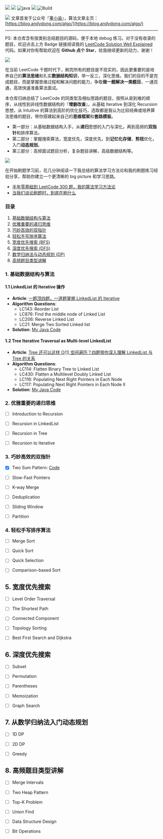 [![](https://img.shields.io/badge/LeetCode-Solution-yellow?logo=leetcode)](https://github.com/zdong1995/LeetCode-Solution-Well-Explained) [![](https://img.shields.io/badge/Algo-Pattern-blue?&logo=github)](https://github.com/zdong1995/Pattern-Summary-for-Algorithm-Problems) ![java](https://img.shields.io/badge/Language-Java-orange?logo=java)   [![](https://img.shields.io/badge/English-ClickHere-de5f63?logo=markdown)](README-EN.md) ![Build](https://github.com/zdong1995/Pattern-Summary-for-Algorithm-Problems/workflows/Build/badge.svg)

![](./docs/img/qrcode.png)
文章首发于公众号『[董小染](./docs/img/wechat.png)』，算法文章主页：[https://blog.andydong.com/algo/](https://blog.andydong.com/algo/)

---

PS: 本仓库含有按类别总结题目的源码，便于本地 debug 练习。对于没有收录的题目，欢迎点击上方 Badge 链接阅读我的 [LeetCode Solution Well Explained](https://github.com/zdong1995/LeetCode-Solution-Well-Explained) 代码。如果对你有帮助欢迎在 **Github 点个 Star**，给我继续更新的动力，谢谢！

![](./docs/img/algo-summary.png)

在当前 LeetCode 千题时代下，刷完所有的题目是不现实的，因此更重要的是培养自己的**算法思维**和扎实**数据结构知识**，举一反三，深化思维。我们的目的不是完成题目，而是掌握思维过程和解决问题的能力，争取**做一题解决一类题目**，一通百通，高效快速准备算法面试。

本仓库归纳总结了 LeetCode 的同类型及相似思路的题目，按照从易到难的顺序，从线性到非线性数据结构的『**增删改查**』，从基础 Iterative 到深化 Recursion 思想，从 Intuitive 的算法到高阶的优化技巧，选取都是我认为比较经典或培养算法思维的题目，带你搭建起来自己的**思维框架**和**套路模板**。

- 第一部分：从基础数据结构入手，从**递归**思想的入门与深化，再到高频的**双指针**和排序算法。
- 第二部分：掌握搜索算法，宽度优先，深度优先，到**记忆化存储**，**剪枝**优化，入门**动态规划**。
- 第三部分：高频面试题目分析，复杂题目讲解，高级数据结构等。

![](./docs/img/ds-summary.png)

在开始刷题学习前，花几分钟阅读一下我总结的算法学习方法论和我的刷题练习经验分享，帮助你建立一个更清晰的 big picture 和学习思路。

- [半年零基础到 LeetCode 300 题，我的算法学习方法论](https://blog.andydong.com/algo/basic/intro/)
- [当我们谈论刷题时，到底在刷什么](https://blog.andydong.com/algo/basic/how/)

### 目录

1. [基础数据结构与算法](https://github.com/zdong1995/Pattern-Summary-for-Algorithm-Problems#1-基础数据结构与算法)
2. [优雅重要的递归思维](https://github.com/zdong1995/Pattern-Summary-for-Algorithm-Problems#2-优雅重要的递归思维)
3. [巧妙高效的双指针](https://github.com/zdong1995/Pattern-Summary-for-Algorithm-Problems#3-巧妙高效的双指针)
4. [轻松手写排序算法](https://github.com/zdong1995/Pattern-Summary-for-Algorithm-Problems#4-轻松手写排序算法)
5. [宽度优先搜索 \(BFS\)](https://github.com/zdong1995/Pattern-Summary-for-Algorithm-Problems#5-宽度优先搜索)
6. [深度优先搜索 \(DFS\)](https://github.com/zdong1995/Pattern-Summary-for-Algorithm-Problems#6-深度优先搜索)
7. [数学归纳法与动态规划 \(DP\)](https://github.com/zdong1995/Pattern-Summary-for-Algorithm-Problems#7-从数学归纳法入门动态规划)
8. [高频题目类型讲解](https://github.com/zdong1995/Pattern-Summary-for-Algorithm-Problems#8-高频题目类型讲解)

### 1. 基础数据结构与算法 

#### 1.1 LinkedList 的 Iterative 操作
- **Article**: [一题顶四题，一道题掌握 LinkedList 的 Iterative](https://blog.andydong.com/algo/basic/iterativelist/)
- **Algorithm Questions**:
    - LC143: Reorder List
    - LC876: Find the middle node of Linked List
    - LC206: Reverse Linked List
    - LC21: Merge Two Sorted Linked list 
- **Solution**: [My Java Code](src/main/java/algorithm/basic/iterative)
  
#### 1.2 Tree Iterative Traversal as Multi-level LinkedList

- **Article**: [Tree 还可以这样 O(1) 空间遍历？四题带你深入理解 LinkedList 与 Tree 的关系](https://blog.andydong.com/algo/basic/treetolist/)
- **Algorithm Questions**:
    - LC114: Flatten Binary Tree to Linked List
    - LC430: Flatten a Multilevel Doubly Linked List
    - LC116: Populating Next Right Pointers in Each Node
    - LC117: Populating Next Right Pointers in Each Node II
- **Solution**: [My Java Code](src/main/java/algorithm/basic/iterativetree)


### 2. 优雅重要的递归思维

- [ ] Introduction to Recursion

- [ ] Recursion in LinkedList

- [ ] Recursion in Tree

- [ ] Recursion to Iterative

### 3. 巧妙高效的双指针

- [x] Two Sum Pattern: [Code](src/main/java/algorithm/pointers/twosum)
- [ ] Slow-Fast Pointers

- [ ] K-way Merge

- [ ] Deduplication

- [ ] Sliding Window

- [ ] Partition

### 4. 轻松手写排序算法

- [ ] Merge Sort

- [ ] Quick Sort

- [ ] Quick Selection

- [ ] Comparison-based Sort

## 5. 宽度优先搜索

- [ ] Level Order Traversal

- [ ] The Shortest Path

- [ ] Connected Component

- [ ] Topology Sorting

- [ ] Best First Search and Dijkstra

## 6. 深度优先搜索

- [ ] Subset

- [ ] Permutation

- [ ] Parentheses

- [ ] Memoization

- [ ] Graph Search

## 7. 从数学归纳法入门动态规划

- [ ] 1D DP

- [ ] 2D DP

- [ ] Greedy

## 8. 高频题目类型讲解

- [ ] Merge Intervals

- [ ] Two Heap Pattern

- [ ] Top-K Problem

- [ ] Union Find

- [ ] Data Structure Design

- [ ] Bit Operations

